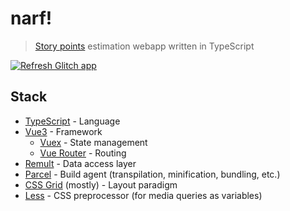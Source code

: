 # narf!

> [Story points][] estimation webapp written in TypeScript

[![Refresh Glitch app](https://github.com/haliphax/narf/actions/workflows/glitch-refresh.yml/badge.svg)](https://github.com/haliphax/narf/actions/workflows/glitch-refresh.yml)

## Stack

- [TypeScript][] - Language
- [Vue3][] - Framework
  - [Vuex][] - State management
  - [Vue Router][] - Routing
- [Remult][] - Data access layer
- [Parcel][] - Build agent (transpilation, minification, bundling, etc.)
- [CSS Grid][] (mostly) - Layout paradigm
- [Less][] - CSS preprocessor (for media queries as variables)


[story points]: https://www.scrum.org/resources/blog/why-do-we-use-story-points-estimating
[typescript]: https://typescriptlang.org
[vue3]: https://vuejs.org
[vuex]: https://vuex.vuejs.org
[vue router]: https://router.vuejs.org
[remult]: https://remult.dev
[parcel]: https://parceljs.org
[css grid]: https://developer.mozilla.org/en-us/docs/web/css/css_grid_layout
[less]: https://lesscss.org
